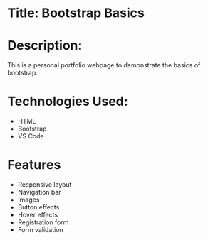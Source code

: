 # Title: Bootstrap Basics

# Description:
This is a personal portfolio webpage to demonstrate the basics of bootstrap.

# Technologies Used:
- HTML
- Bootstrap
- VS Code

# Features
- Responsive layout
- Navigation bar
- Images
- Button effects
- Hover effects
- Registration form
- Form validation
